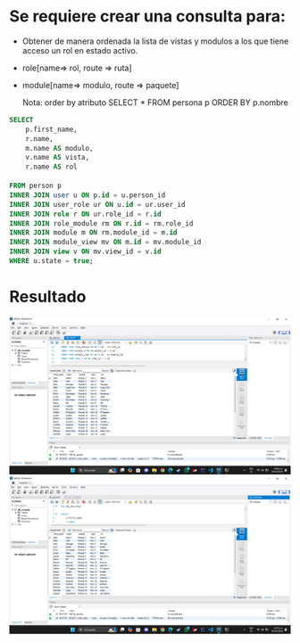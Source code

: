 # Se requiere crear una consulta para:
- Obtener de manera ordenada la lista de vistas y modulos a los que tiene acceso un rol en estado activo. 
- role[name=> rol, route => ruta]
- module[name=> modulo, route => paquete]
    
    Nota: order by atributo
    SELECT 
        * 
    FROM 
        persona p
    ORDER BY p.nombre   

```sql
SELECT 
	p.first_name,
    r.name,
    m.name AS modulo,
    v.name AS vista,
    r.name AS rol
    
FROM person p
INNER JOIN user u ON p.id = u.person_id
INNER JOIN user_role ur ON u.id = ur.user_id
INNER JOIN role r ON ur.role_id = r.id
INNER JOIN role_module rm ON r.id = rm.role_id
INNER JOIN module m ON rm.module_id = m.id
INNER JOIN module_view mv ON m.id = mv.module_id
INNER JOIN view v ON mv.view_id = v.id
WHERE u.state = true;
```
# Resultado
![Completo](img/Completa.png)
![Filtrada](img/Filtrada.png)